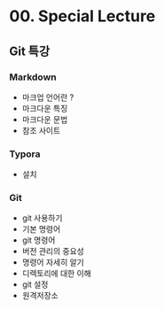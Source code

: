 # 00. Special Lecture

## Git 특강 

### 	Markdown 

- 마크업 언어란 ?
- 마크다운 특징
- 마크다운 문법
- 참조 사이트

### 	Typora

- 설치 

### 	Git 

- git 사용하기
- 기본 명령어 
- git 명령어 
- 버전 관리의 중요성 
- 명령어 자세히 알기 
- 디렉토리에 대한 이해 
- git 설정
- 원격저장소 

